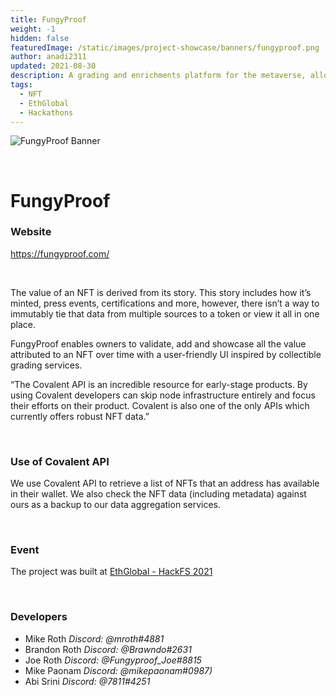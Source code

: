 ```yaml
---
title: FungyProof
weight: -1
hidden: false
featuredImage: /static/images/project-showcase/banners/fungyproof.png
author: anadi2311
updated: 2021-08-30
description: A grading and enrichments platform for the metaverse, allowing one to digitally ‘encase’ a token to preserve its data.
tags:
  - NFT
  - EthGlobal
  - Hackathons
---
```


![FungyProof Banner](/static/images/project-showcase/banners/fungyproof.png)

&nbsp;
# FungyProof

### Website
https://fungyproof.com/

&nbsp;

The value of an NFT is derived from its story. This story includes how it’s minted, press events, certifications and more, however, there isn’t a way to immutably tie that data from multiple sources to a token or view it all in one place. 

FungyProof enables owners to validate, add and showcase all the value attributed to an NFT over time with a user-friendly UI inspired by collectible grading services.

<Aside>

“The Covalent API is an incredible resource for early-stage products. By using Covalent developers can skip node infrastructure entirely and focus their efforts on their product. Covalent is also one of the only APIs which currently offers robust NFT data.”

</Aside>

&nbsp;
### Use of Covalent API
We use Covalent API to retrieve a list of NFTs that an address has available in their wallet. We also check the NFT data (including metadata) against ours as a backup to our data aggregation services.

&nbsp;
### Event
The project was built at [EthGlobal - HackFS 2021](https://www.covalenthq.com/blog/hackfs-winners-announcment/)

&nbsp;
### Developers

- Mike Roth _Discord: @mroth#4881_ 
- Brandon Roth _Discord: @Brawndo#2631_ 
- Joe Roth *Discord: @Fungyproof_Joe#8815* 
- Mike Paonam _Discord: @mikepaonam#0987)_ 
- Abi Srini _Discord: @7811#4251_